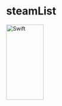 # steamList
 <img src="https://user-images.githubusercontent.com/92629913/208742280-41177cc5-a91c-4581-9557-e2525a260a20.png" title="Swift" alt="Swift" width="100" height="200"/>&nbsp;

